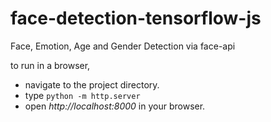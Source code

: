 # face-detection-tensorflow-js
Face, Emotion, Age and Gender Detection via face-api

to run in a browser, 
* navigate to the project directory.
* type `python -m http.server`
* open *http://localhost:8000* in your browser.
